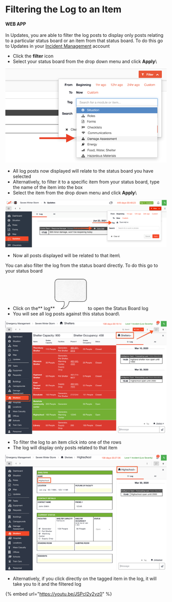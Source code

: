 # Filtering the Log to an Item

#### WEB APP

In Updates, you are able to filter the log posts to display only posts relating to a particular status board or an item from that status board. To do this go to Updates in your [Incident Management](../getting-started.md) account

* Click the **filter** icon
* Select your status board from the drop down menu and click **Apply**\


![](<../../.gitbook/assets/filtering the log to an item.png>)

* All log posts now displayed will relate to the status board you have selected
* Alternatively, to filter it to a specific item from your status board, type the name of the item into the box
* Select the item from the drop down menu and click **Apply**\


![](<../../.gitbook/assets/filtering the log to an item 2.png>)

* Now all posts displayed will be related to that item\


You can also filter the log from the status board directly. To do this go to your status board

* Click on the** log**![](<../../.gitbook/assets/speech box icon.png>) to open the Status Board log
* You will see all log posts against this status board\


![](<../../.gitbook/assets/filtering the log to an item 3.png>)

* To filter the log to an item click into one of the rows
* The log will display only posts related to that item

![](<../../.gitbook/assets/filtering the log to an item 4.png>)

* Alternatively, if you click directly on the tagged item in the log, it will take you to it and the filtered log

{% embed url="https://youtu.be/JSPcI2y2vz0" %}

